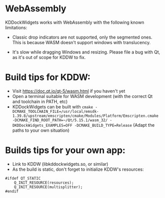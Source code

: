 WebAssembly
===========

KDDockWidgets works with WebAssembly with the following known limitations:

- Classic drop indicators are not supported, only the segmented ones. This is because
WASM doesn't support windows with translucency.

- It's slow while dragging Windows and resizing.
Please file a bug with Qt, as it's out of scope for KDDW to fix.


Build tips for KDDW:
====================

- Visit https://doc.qt.io/qt-5/wasm.html if you haven't yet
- Open a terminal suitable for WASM development (with the correct Qt and toolchain in PATH, etc)
- KDDockWidgets can be built with `cmake -DCMAKE_TOOLCHAIN_FILE=/usr/local/emsdk-1.39.8/upstream/emscripten/cmake/Modules/Platform/Emscripten.cmake -DCMAKE_FIND_ROOT_PATH=~/Qt/5.15.1/wasm_32/ -DKDDockWidgets_EXAMPLES=OFF -DCMAKE_BUILD_TYPE=Release`
  (Adapt the paths to your own situation)

Builds tips for your own app:
=============================
- Link to KDDW (libkddockwidgets.so, or similar)
- As the build is static, don't forget to initialize KDDW's resources:
```
#ifdef QT_STATIC
    Q_INIT_RESOURCE(resources);
    Q_INIT_RESOURCE(multisplitter);
#endif
```

